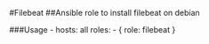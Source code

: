 #Filebeat
##Ansible role to install filebeat on debian

###Usage
    - hosts: all
      roles:
        - { role: filebeat }
